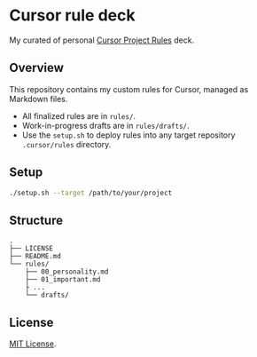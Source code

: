 # Cursor rule deck

My curated of personal [Cursor Project Rules](https://docs.cursor.com/context/rules-for-ai#project-rules-recommended) deck.

## Overview

This repository contains my custom rules for Cursor, managed as Markdown files.

- All finalized rules are in `rules/`.
- Work-in-progress drafts are in `rules/drafts/`.
- Use the `setup.sh` to deploy rules into any target repository `.cursor/rules` directory.

## Setup

```bash
./setup.sh --target /path/to/your/project
```

## Structure

```
.
├── LICENSE
├── README.md
└── rules/
    ├── 00_personality.md
    ├── 01_important.md
    ├ ...
    └── drafts/
```

## License

[MIT License](./LICENSE).
